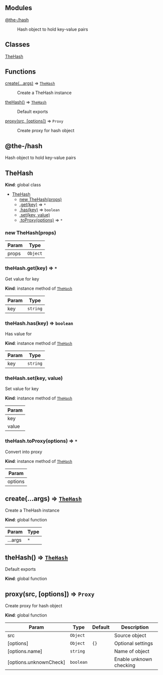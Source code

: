 <!--- Code generated by @the-/script-doc. DO NOT EDIT. -->

## Modules

<dl>
<dt><a href="#module_@the-/hash">@the-/hash</a></dt>
<dd><p>Hash object to hold key-value pairs</p>
</dd>
</dl>

## Classes

<dl>
<dt><a href="#TheHash">TheHash</a></dt>
<dd></dd>
</dl>

## Functions

<dl>
<dt><a href="#create">create(...args)</a> ⇒ <code><a href="#TheHash">TheHash</a></code></dt>
<dd><p>Create a TheHash instance</p>
</dd>
<dt><a href="#theHash">theHash()</a> ⇒ <code><a href="#TheHash">TheHash</a></code></dt>
<dd><p>Default exports</p>
</dd>
<dt><a href="#proxy">proxy(src, [options])</a> ⇒ <code>Proxy</code></dt>
<dd><p>Create proxy for hash object</p>
</dd>
</dl>

<a name="module_@the-/hash"></a>

## @the-/hash
Hash object to hold key-value pairs

<a name="TheHash"></a>

## TheHash
**Kind**: global class  

* [TheHash](#TheHash)
    * [new TheHash(props)](#new_TheHash_new)
    * [.get(key)](#TheHash+get) ⇒ <code>\*</code>
    * [.has(key)](#TheHash+has) ⇒ <code>boolean</code>
    * [.set(key, value)](#TheHash+set)
    * [.toProxy(options)](#TheHash+toProxy) ⇒ <code>\*</code>

<a name="new_TheHash_new"></a>

### new TheHash(props)

| Param | Type |
| --- | --- |
| props | <code>Object</code> | 

<a name="TheHash+get"></a>

### theHash.get(key) ⇒ <code>\*</code>
Get value for key

**Kind**: instance method of [<code>TheHash</code>](#TheHash)  

| Param | Type |
| --- | --- |
| key | <code>string</code> | 

<a name="TheHash+has"></a>

### theHash.has(key) ⇒ <code>boolean</code>
Has value for

**Kind**: instance method of [<code>TheHash</code>](#TheHash)  

| Param | Type |
| --- | --- |
| key | <code>string</code> | 

<a name="TheHash+set"></a>

### theHash.set(key, value)
Set value for key

**Kind**: instance method of [<code>TheHash</code>](#TheHash)  

| Param |
| --- |
| key | 
| value | 

<a name="TheHash+toProxy"></a>

### theHash.toProxy(options) ⇒ <code>\*</code>
Convert into proxy

**Kind**: instance method of [<code>TheHash</code>](#TheHash)  

| Param |
| --- |
| options | 

<a name="create"></a>

## create(...args) ⇒ [<code>TheHash</code>](#TheHash)
Create a TheHash instance

**Kind**: global function  

| Param | Type |
| --- | --- |
| ...args | <code>\*</code> | 

<a name="theHash"></a>

## theHash() ⇒ [<code>TheHash</code>](#TheHash)
Default exports

**Kind**: global function  
<a name="proxy"></a>

## proxy(src, [options]) ⇒ <code>Proxy</code>
Create proxy for hash object

**Kind**: global function  

| Param | Type | Default | Description |
| --- | --- | --- | --- |
| src | <code>Object</code> |  | Source object |
| [options] | <code>Object</code> | <code>{}</code> | Optional settings |
| [options.name] | <code>string</code> |  | Name of object |
| [options.unknownCheck] | <code>boolean</code> |  | Enable unknown checking |

